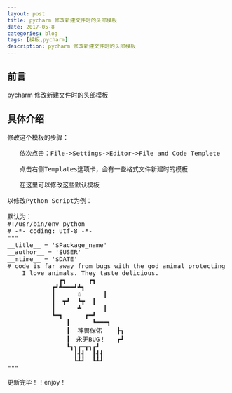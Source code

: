 ```yaml
---
layout: post
title: pycharm 修改新建文件时的头部模板
date: 2017-05-8
categories: blog
tags: [模板,pycharm]
description: pycharm 修改新建文件时的头部模板
---
```


## 前言
pycharm 修改新建文件时的头部模板

## 具体介绍

<pre>
修改这个模板的步骤：

　　依次点击：File->Settings->Editor->File and Code Templete

　　点击右侧Templates选项卡，会有一些格式文件新建时的模板

　　在这里可以修改这些默认模板

以修改Python Script为例：

默认为：
#!/usr/bin/env python
# -*- coding: utf-8 -*-
"""
__title__ = '$Package_name'
__author__ = '$USER'
__mtime__ = '$DATE'
# code is far away from bugs with the god animal protecting
    I love animals. They taste delicious.
              ┏┓      ┏┓
            ┏┛┻━━━┛┻┓
            ┃      ☃      ┃
            ┃  ┳┛  ┗┳  ┃
            ┃      ┻      ┃
            ┗━┓      ┏━┛
                ┃      ┗━━━┓
                ┃  神兽保佑    ┣┓
                ┃　永无BUG！   ┏┛
                ┗┓┓┏━┳┓┏┛
                  ┃┫┫  ┃┫┫
                  ┗┻┛  ┗┻┛
"""
</pre>
更新完毕！！enjoy！